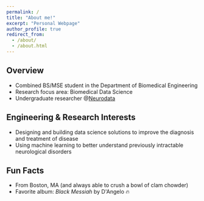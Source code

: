 ```yaml
---
permalink: /
title: "About me!"
excerpt: "Personal Webpage"
author_profile: true
redirect_from: 
  - /about/
  - /about.html
---
```


## Overview
- Combined BS/MSE student in the Department of Biomedical Engineering
- Research focus area: Biomedical Data Science
- Undergraduate researcher @[Neurodata](https://neurodata.io/)


## Engineering & Research Interests
- Designing and building data science solutions to improve the diagnosis and treatment of disease
- Using machine learning to better understand previously intractable neurological disorders

## Fun Facts
- From Boston, MA (and always able to crush a bowl of clam chowder)
- Favorite album: _Black Messiah_ by D'Angelo 🔥
